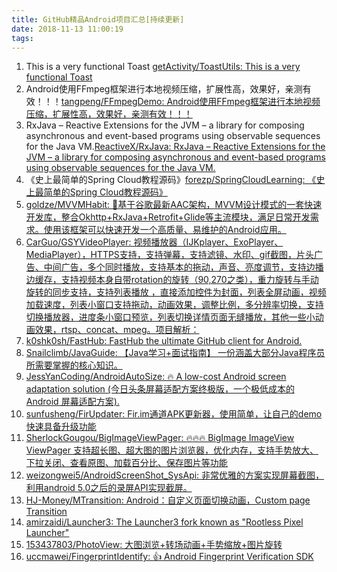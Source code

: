 ```yaml
---
title: GitHub精品Android项目汇总[持续更新]
date: 2018-11-13 11:00:19
tags:
---
```


1. This is a very functional Toast [getActivity/ToastUtils: This is a very functional Toast](https://github.com/getActivity/ToastUtils?utm_source=gold_browser_extension)
1. Android使用FFmpeg框架进行本地视频压缩，扩展性高，效果好，亲测有效！！！[tangpeng/FFmpegDemo: Android使用FFmpeg框架进行本地视频压缩，扩展性高，效果好，亲测有效！！！](https://github.com/tangpeng/FFmpegDemo?utm_source=gold_browser_extension)
1. RxJava – Reactive Extensions for the JVM – a library for composing asynchronous and event-based programs using observable sequences for the Java VM.[ReactiveX/RxJava: RxJava – Reactive Extensions for the JVM – a library for composing asynchronous and event-based programs using observable sequences for the Java VM.](https://github.com/ReactiveX/RxJava?utm_source=gold_browser_extension)
1. 《史上最简单的Spring Cloud教程源码》[forezp/SpringCloudLearning: 《史上最简单的Spring Cloud教程源码》](https://github.com/forezp/SpringCloudLearning?utm_source=gold_browser_extension)
1. [goldze/MVVMHabit: 👕基于谷歌最新AAC架构，MVVM设计模式的一套快速开发库，整合Okhttp+RxJava+Retrofit+Glide等主流模块，满足日常开发需求。使用该框架可以快速开发一个高质量、易维护的Android应用。](https://github.com/goldze/MVVMHabit)
1. [CarGuo/GSYVideoPlayer: 视频播放器（IJKplayer、ExoPlayer、MediaPlayer），HTTPS支持，支持弹幕，支持滤镜、水印、gif截图，片头广告、中间广告，多个同时播放，支持基本的拖动，声音、亮度调节，支持边播边缓存，支持视频本身自带rotation的旋转（90,270之类），重力旋转与手动旋转的同步支持，支持列表播放 ，直接添加控件为封面，列表全屏动画，视频加载速度，列表小窗口支持拖动，动画效果，调整比例，多分辨率切换，支持切换播放器，进度条小窗口预览，列表切换详情页面无缝播放，其他一些小动画效果，rtsp、concat、mpeg。项目解析：](https://github.com/CarGuo/GSYVideoPlayer)
1. [k0shk0sh/FastHub: FastHub the ultimate GitHub client for Android.](https://github.com/k0shk0sh/FastHub)
1. [Snailclimb/JavaGuide: 【Java学习+面试指南】 一份涵盖大部分Java程序员所需要掌握的核心知识。](https://github.com/Snailclimb/JavaGuide)
1. [JessYanCoding/AndroidAutoSize: 🔥 A low-cost Android screen adaptation solution (今日头条屏幕适配方案终极版，一个极低成本的 Android 屏幕适配方案).](https://github.com/JessYanCoding/AndroidAutoSize)
1. [sunfusheng/FirUpdater: Fir.im通道APK更新器，使用简单，让自己的demo快速具备升级功能](https://github.com/sunfusheng/FirUpdater)
1. [SherlockGougou/BigImageViewPager: 🔥🔥🔥 BigImage ImageView ViewPager 支持超长图、超大图的图片浏览器，优化内存，支持手势放大、下拉关闭、查看原图、加载百分比、保存图片等功能](https://github.com/SherlockGougou/BigImageViewPager)
1. [weizongwei5/AndroidScreenShot_SysApi: 非常优雅的方案实现屏幕截图，利用android 5.0之后的录屏API实现截屏。](https://github.com/weizongwei5/AndroidScreenShot_SysApi)
1. [HJ-Money/MTransition: Android：自定义页面切换动画，Custom page Transition](https://github.com/HJ-Money/MTransition)
1. [amirzaidi/Launcher3: The Launcher3 fork known as "Rootless Pixel Launcher"](https://github.com/amirzaidi/Launcher3)
1. [153437803/PhotoView: 大图浏览+转场动画+手势缩放+图片旋转](https://github.com/153437803/PhotoView)
1. [uccmawei/FingerprintIdentify: :+1: Android Fingerprint Verification SDK](https://github.com/uccmawei/FingerprintIdentify)